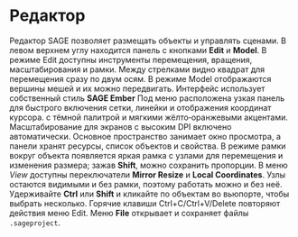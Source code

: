 # Редактор

Редактор SAGE позволяет размещать объекты и управлять сценами. В левом верхнем углу находится панель с кнопками **Edit** и **Model**. В режиме Edit доступны инструменты перемещения, вращения, масштабирования и рамки. Между стрелками видно квадрат для перемещения сразу по двум осям. В режиме Model отображаются вершины мешей и их можно передвигать. Интерфейс использует собственный стиль **SAGE Ember**
Под меню расположена узкая панель для быстрого включения сетки, линейки и
отображения координат курсора.
с тёмной палитрой и мягкими жёлто‑оранжевыми акцентами. Масштабирование для экранов с высоким DPI включено
автоматически. Основное пространство занимает окно просмотра, а панели хранят
 ресурсы, список объектов и свойства. В режиме рамки вокруг объекта появляется
 яркая рамка с узлами для перемещения и изменения размера; зажав **Shift**, можно сохранить пропорции. В меню *View* доступны переключатели **Mirror Resize** и **Local Coordinates**. Узлы остаются видимыми и без рамки, поэтому работать можно и без неё.
Удерживайте **Ctrl** или **Shift** и кликайте по объектам во вьюпорте, чтобы выбрать несколько.
Горячие клавиши
Ctrl+C/Ctrl+V/Delete повторяют действия меню Edit. Меню **File** открывает и
сохраняет файлы ``.sageproject``.

